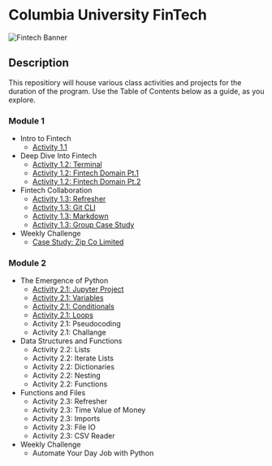 # Columbia University FinTech

![Fintech Banner](https://i.imgur.com/Cla9ooJ.jpg)

## Description
This repositiory will house various class activities and projects for the duration of the program. Use the Table of Contents below as a guide, as you explore.  

### Module 1
- Intro to Fintech
  - [Activity 1.1](https://github.com/objectmikael/Columbia-University-Fintech-2023/blob/main/Module%201/Intro%20To%20Finance/Activities/Activity-1.1.md)
- Deep Dive Into Fintech
  - [Activity 1.2: Terminal](https://github.com/objectmikael/Columbia-University-Fintech-2023/blob/main/Module%201/Deep%20Dive%20Into%20Fintech/Activities/Activity-1.2-Terminal.md)
  - [Activity 1.2: Fintech Domain Pt.1](https://github.com/objectmikael/Columbia-University-Fintech-2023/blob/main/Module%201/Deep%20Dive%20Into%20Fintech/Activities/Activity-1.2-FinTech_Domains_Pt1.md)
  - [Activity 1.2: Fintech Domain Pt.2](https://github.com/objectmikael/Columbia-University-Fintech-2023/blob/main/Module%201/Deep%20Dive%20Into%20Fintech/Activities/Activity-1.2-FinTech_Domains_Pt2.md)
- Fintech Collaboration
  - [Activity 1.3: Refresher](https://github.com/objectmikael/Columbia-University-Fintech-2023/blob/main/Module%201/Fintech%20Collaboration/Activities/Activity-1.3-Refresher.md)
  - [Activity 1.3: Git CLI](https://github.com/objectmikael/Columbia-University-Fintech-2023/blob/main/Module%201/Fintech%20Collaboration/Activities/Activity-1.3-Git_CLI.md)
  - [Activity 1.3: Markdown](https://github.com/objectmikael/Columbia-University-Fintech-2023/blob/main/Module%201/Fintech%20Collaboration/Activities/Activity-1.3-Markdown.md)
  - [Activity 1.3: Group Case Study](https://github.com/objectmikael/Columbia-University-Fintech-2023/blob/main/Module%201/Fintech%20Collaboration/Activities/Activity-1.3-Group_Case_Study.md)
- Weekly Challenge
  - [Case Study: Zip Co Limited](https://github.com/objectmikael/Columbia-University-Fintech-2023/blob/main/Module%201/Weekly%20Challenge%20-%20Case%20Study/README.md)
 
### Module 2
- The Emergence of Python
  - [Activity 2.1: Jupyter Project](https://github.com/objectmikael/Columbia-University-Fintech-2023/blob/main/Module%202/The%20Emergence%20of%20Python/Activities/Activity-2.1-Jupyter_Project.md)
  - [Activity 2.1: Variables](https://github.com/objectmikael/Columbia-University-Fintech-2023/blob/main/Module%202/The%20Emergence%20of%20Python/Activities/Activity-2.1-Variables.md)
  - [Activity 2.1: Conditionals](https://github.com/objectmikael/Columbia-University-Fintech-2023/blob/main/Module%202/The%20Emergence%20of%20Python/Activities/Activity-2.1-Conditionals.md)
  - [Activity 2.1: Loops](https://github.com/objectmikael/Columbia-University-Fintech-2023/blob/main/Module%202/The%20Emergence%20of%20Python/Activities/Activity-2.1-Loops.md)
  - Activity 2.1: Pseudocoding
  - Activity 2.1: Challange  
- Data Structures and Functions
  - Activity 2.2: Lists
  - Activity 2.2: Iterate Lists
  - Activity 2.2: Dictionaries
  - Activity 2.2: Nesting
  - Activity 2.2: Functions
- Functions and Files
  - Activity 2.3: Refresher
  - Activity 2.3: Time Value of Money
  - Activity 2.3: Imports
  - Activity 2.3: File IO
  - Activity 2.3: CSV Reader
- Weekly Challenge
  - Automate Your Day Job with Python 

